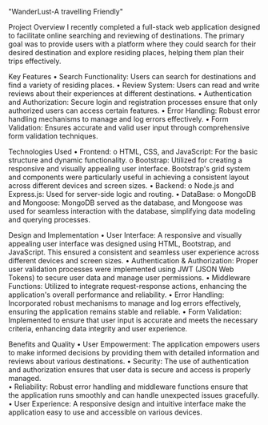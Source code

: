 "WanderLust-A travelling Friendly" 

Project Overview
I recently completed a full-stack web application designed to facilitate online searching and reviewing of destinations. The primary goal was to provide users with a platform where they could search for their desired destination and explore residing places, helping them plan their trips effectively.

Key Features
•	Search Functionality: Users can search for destinations and find a variety of residing places.
•	Review System: Users can read and write reviews about their experiences at different destinations.
•	Authentication and Authorization: Secure login and registration processes ensure that only authorized users can access certain features.
•	Error Handling: Robust error handling mechanisms to manage and log errors effectively.
•	Form Validation: Ensures accurate and valid user input through comprehensive form validation techniques.


Technologies Used
•	Frontend:
o	HTML, CSS, and JavaScript: For the basic structure and dynamic functionality.
o	Bootstrap: Utilized for creating a responsive and visually appealing user interface. Bootstrap's grid system and components were particularly useful in achieving a consistent layout across different devices and screen sizes.
•	Backend:
o	Node.js and Express.js: Used for server-side logic and routing.
•	DataBase:
o	MongoDB and Mongoose: MongoDB served as the database, and Mongoose was used for seamless interaction with the database, simplifying data modeling and querying processes.


Design and Implementation
•	User Interface: A responsive and visually appealing user interface was designed using HTML, Bootstrap, and JavaScript. This ensured a consistent and seamless user experience across different devices and screen sizes.
•	Authentication & Authorization: Proper user validation processes were implemented using JWT (JSON Web Tokens) to secure user data and manage user permissions.
•	Middleware Functions: Utilized to integrate request-response actions, enhancing the application's overall performance and reliability.
•	Error Handling: Incorporated robust mechanisms to manage and log errors effectively, ensuring the application remains stable and reliable.
•	Form Validation: Implemented to ensure that user input is accurate and meets the necessary criteria, enhancing data integrity and user experience.

Benefits and Quality
•	User Empowerment: The application empowers users to make informed decisions by providing them with detailed information and reviews about various destinations.	
•	Security: The use of authentication and authorization ensures that user data is secure and access is properly managed.	
•	Reliability: Robust error handling and middleware functions ensure that the application runs smoothly and can handle unexpected issues gracefully.
•	User Experience: A responsive design and intuitive interface make the application easy to use and accessible on various devices.
